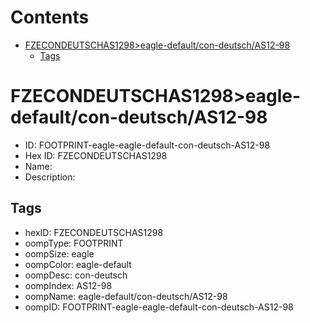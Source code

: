 



Contents
========

* [FZECONDEUTSCHAS1298>eagle-default/con-deutsch/AS12-98](#fzecondeutschas1298eagle-defaultcon-deutschas12-98)
	* [Tags](#tags)

# FZECONDEUTSCHAS1298>eagle-default/con-deutsch/AS12-98

- ID: FOOTPRINT-eagle-eagle-default-con-deutsch-AS12-98
- Hex ID: FZECONDEUTSCHAS1298
- Name: 
- Description: 

## Tags

- hexID: FZECONDEUTSCHAS1298
- oompType: FOOTPRINT
- oompSize: eagle
- oompColor: eagle-default
- oompDesc: con-deutsch
- oompIndex: AS12-98
- oompName: eagle-default/con-deutsch/AS12-98
- oompID: FOOTPRINT-eagle-eagle-default-con-deutsch-AS12-98
